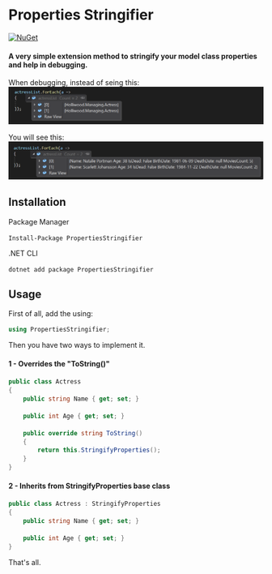 # Properties Stringifier
[![NuGet](https://img.shields.io/nuget/v/PropertiesStringifier.svg)](https://www.nuget.org/packages/PropertiesStringifier/)
#### A very simple extension method to stringify your model class properties and help in debugging.

When debugging, instead of seing this:
![Without Properties Stringifier](img/without-properties-stringifier.png?raw=true "Without Properties Stringifier")

You will see this:
![With Properties Stringifier](img/with-properties-stringifier.png?raw=true "With Properties Stringifier")

## Installation
Package Manager

`
Install-Package PropertiesStringifier
`

.NET CLI

`
dotnet add package PropertiesStringifier
`

## Usage
First of all, add the using:
```csharp
using PropertiesStringifier;
```

Then you have two ways to implement it.

#### 1 - Overrides the "ToString()"
```csharp
public class Actress
{
    public string Name { get; set; }

    public int Age { get; set; }

    public override string ToString()
    {
        return this.StringifyProperties();
    }
}
```

#### 2 - Inherits from StringifyProperties base class
```csharp
public class Actress : StringifyProperties
{
    public string Name { get; set; }

    public int Age { get; set; }
}
```

That's all.